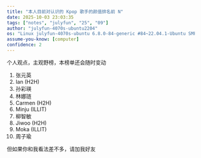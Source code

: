 ```yaml
---
title: "本人目前对认识的 Kpop 歌手的颜值排名前 N"
date: 2025-10-03 23:03:35
tags: ["notes", "julyfun", "25", "09"]
author: "julyfun-4070s-ubuntu2204"
os: "Linux julyfun-4070s-ubuntu 6.8.0-84-generic #84~22.04.1-Ubuntu SMP PREEMPT_DYNAMIC Tue Sep  9 14:29:36 UTC 2 x86_64 x86_64 x86_64 GNU/Linux"
assume-you-know: [computer]
confidence: 2
---
```


个人观点，主观野榜，本榜单还会随时变动
1. 张元英
1. Ian (H2H)
1. 孙彩瑛
1. 林娜琏
1. Carmen (H2H)
1. Minju (ILLIT)
1. 柳智敏
1. Jiwoo (H2H)
1. Moka (ILLIT)
1. 周子瑜

但如果你和我看法差不多，请加我好友


